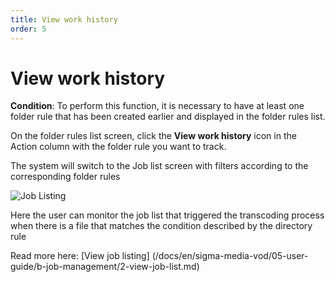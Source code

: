 ```yaml
---
title: View work history
order: 5
---
```


# View work history

**Condition**: To perform this function, it is necessary to have at least one folder rule that has been created earlier and displayed in the folder rules list.

On the folder rules list screen, click the **View work history** icon in the Action column with the folder rule you want to track.

The system will switch to the Job list screen with filters according to the corresponding folder rules

![Job Listing](/images/media-vod/job-management/view-job-list.png)

Here the user can monitor the job list that triggered the transcoding process when there is a file that matches the condition described by the directory rule

Read more here:
[View job listing] (/docs/en/sigma-media-vod/05-user-guide/b-job-management/2-view-job-list.md)
